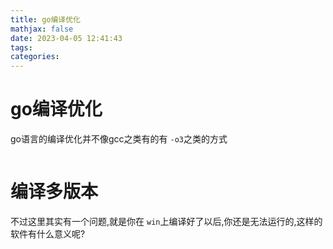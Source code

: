 ```yaml
---
title: go编译优化
mathjax: false
date: 2023-04-05 12:41:43
tags:
categories:
---
```


# go编译优化

go语言的编译优化并不像gcc之类有的有 `-o3`之类的方式

```

```

# 编译多版本 

不过这里其实有一个问题,就是你在 `win`上编译好了以后,你还是无法运行的,这样的软件有什么意义呢?

